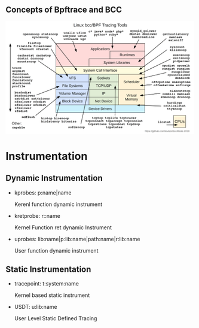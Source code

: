 Concepts of Bpftrace and BCC
---
![image info](../pics/bcc_tracing_tools_2019.png)

# Instrumentation 
## Dynamic Instrumentation
* kprobes: p:name|name
  
  Kerenl function dynamic instrument

* kretprobe: r::name
  
  Kernel Function ret dynamic Instrument 

* uprobes: lib:name|p:lib:name|path:name|r:lib:name
  
  User function dynamic instrument

## Static Instrumentation
* tracepoint: t:system:name
  
  Kernel based static instrument

* USDT: u:lib:name
  
  User Level Static Defined Tracing

